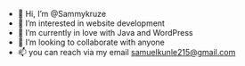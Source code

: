 - 👋 Hi, I’m @Sammykruze
- 👀 I’m interested in website development
- 🌱 I’m currently in love with Java and WordPress
- 💞️ I’m looking to collaborate with anyone
- 📫 you can reach via my email samuelkunle215@gmail.com 

<!---
Sammykruze/Sammykruze is a ✨ special ✨ repository because its `README.md` (this file) appears on your GitHub profile.
You can click the Preview link to take a look at your changes.
--->
